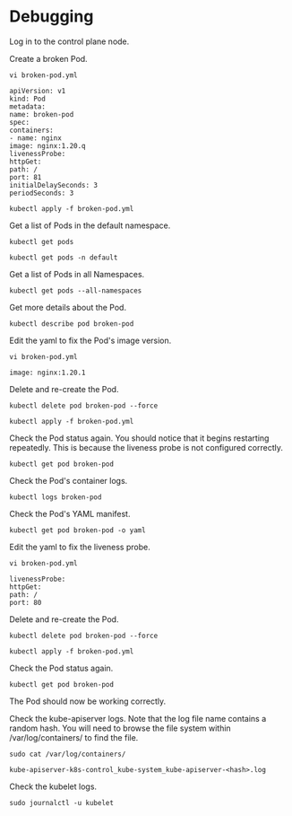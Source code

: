 # Debugging 
Log in to the control plane node.

Create a broken Pod.
```shell
vi broken-pod.yml
```
```shell
apiVersion: v1
kind: Pod
metadata:
name: broken-pod
spec:
containers:
- name: nginx
image: nginx:1.20.q
livenessProbe:
httpGet:
path: /
port: 81
initialDelaySeconds: 3
periodSeconds: 3
```
```shell
kubectl apply -f broken-pod.yml
```
Get a list of Pods in the default namespace.
```shell
kubectl get pods
```
```shell
kubectl get pods -n default
```
Get a list of Pods in all Namespaces.
```shell
kubectl get pods --all-namespaces
```
Get more details about the Pod.
```shell
kubectl describe pod broken-pod
```
Edit the yaml to fix the Pod's image version.
```shell
vi broken-pod.yml
```
```shell
image: nginx:1.20.1
```
Delete and re-create the Pod.
```shell
kubectl delete pod broken-pod --force
```
```shell
kubectl apply -f broken-pod.yml
```
Check the Pod status again. You should notice that it begins restarting repeatedly. This is because the liveness probe is not
configured correctly.
```shell
kubectl get pod broken-pod
```
Check the Pod's container logs.
```shell
kubectl logs broken-pod
```
Check the Pod's YAML manifest.
```shell
kubectl get pod broken-pod -o yaml
```
Edit the yaml to fix the liveness probe.
```shell
vi broken-pod.yml
```
```shell
livenessProbe:
httpGet:
path: /
port: 80
```
Delete and re-create the Pod.
```shell
kubectl delete pod broken-pod --force
```
```shell
kubectl apply -f broken-pod.yml
```
Check the Pod status again.
```shell
kubectl get pod broken-pod
```
The Pod should now be working correctly.

Check the kube-apiserver logs. Note that the log file name contains a random hash. You will need to browse the file system
within /var/log/containers/ to find the file.
```shell
sudo cat /var/log/containers/
```
```shell
kube-apiserver-k8s-control_kube-system_kube-apiserver-<hash>.log
```
Check the kubelet logs.
```shell
sudo journalctl -u kubelet
```
